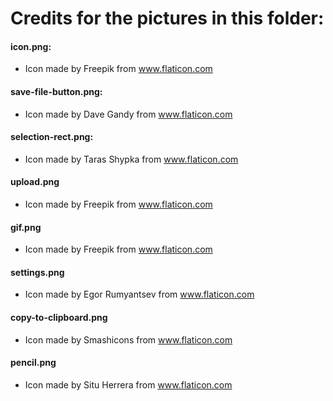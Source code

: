 # Credits for the pictures in this folder:  

#### icon.png:  
* Icon made by Freepik from www.flaticon.com  

#### save-file-button.png:  
* Icon made by Dave Gandy from www.flaticon.com  
  
#### selection-rect.png:
* Icon made by Taras Shypka from www.flaticon.com  

#### upload.png
* Icon made by Freepik from www.flaticon.com  

#### gif.png
* Icon made by Freepik from www.flaticon.com  

#### settings.png
* Icon made by Egor Rumyantsev from www.flaticon.com  

#### copy-to-clipboard.png
* Icon made by Smashicons from www.flaticon.com  

#### pencil.png
* Icon made by Situ Herrera from www.flaticon.com  
